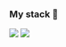 ### My stack 👋
<img src="https://img.shields.io/badge/JavaScript-'#4a4848'?style=for-the-badge&logo=JavaScript&logoColor=pink"/>
<img src="https://img.shields.io/badge/JavaScript-blue?style=for-the-badge&logo=JavaScript&logoColor=pink"/>

